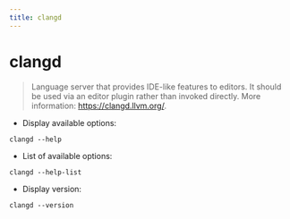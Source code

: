 ```yaml
---
title: clangd
---
```

# clangd

> Language server that provides IDE-like features to editors.
> It should be used via an editor plugin rather than invoked directly.
> More information: <https://clangd.llvm.org/>.

- Display available options:

`clangd --help`

- List of available options:

`clangd --help-list`

- Display version:

`clangd --version`
